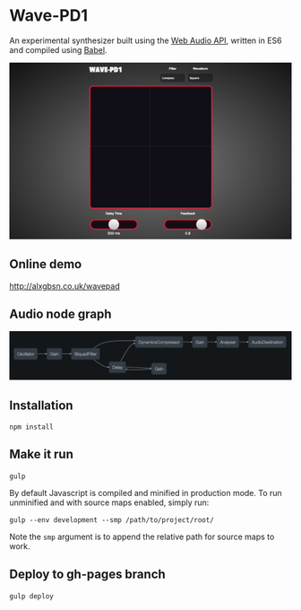 Wave-PD1
========

An experimental synthesizer built using the [Web Audio API](http://www.w3.org/TR/webaudio/), written in ES6 and compiled using [Babel](https://babeljs.io/).

![](/images/screenshot.png?raw=true)

Online demo
-----------

http://alxgbsn.co.uk/wavepad

Audio node graph
----------------

![](/images/wavapad-audio-graph.png?raw=true)

Installation
------------

```
npm install
```

Make it run
-----------

```
gulp
```

By default Javascript is compiled and minified in production mode. To run unminified and with source maps enabled, simply run:

```
gulp --env development --smp /path/to/project/root/
```

Note the `smp` argument is to append the relative path for source maps to work.

Deploy to gh-pages branch
-------------------------

```
gulp deploy
```
